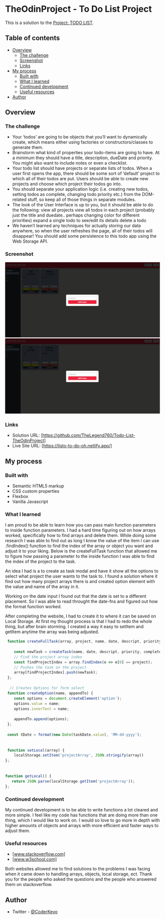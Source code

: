 # TheOdinProject - To Do List Project

This is a solution to the [Project: TODO LIST](https://www.theodinproject.com/lessons/node-path-javascript-todo-list). 

## Table of contents

- [Overview](#overview)
  - [The challenge](#the-challenge)
  - [Screenshot](#screenshot)
  - [Links](#links)
- [My process](#my-process)
  - [Built with](#built-with)
  - [What I learned](#what-i-learned)
  - [Continued development](#continued-development)
  - [Useful resources](#useful-resources)
- [Author](#author)



## Overview

### The challenge

- Your ‘todos’ are going to be objects that you’ll want to dynamically create, which means either using factories or constructors/classes to generate them.
- Brainstorm what kind of properties your todo-items are going to have. At a minimum they should have a title, description, dueDate and priority. You might also want to include notes or even a checklist.
- Your todo list should have projects or separate lists of todos. When a user first opens the app, there should be some sort of ‘default’ project to which all of their todos are put. Users should be able to create new projects and choose which project their todos go into.
- You should separate your application logic (i.e. creating new todos, setting todos as complete, changing todo priority etc.) from the DOM-related stuff, so keep all of those things in separate modules.
- The look of the User Interface is up to you, but it should be able to do the following:
view all projects
view all todos in each project (probably just the title and duedate.. perhaps changing color for different priorities)
expand a single todo to see/edit its details
delete a todo
- We haven’t learned any techniques for actually storing our data anywhere, so when the user refreshes the page, all of their todos will disappear! You should add some persistence to this todo app using the Web Storage API.


### Screenshot

![](./img/site.JPG)
![](./img/site.JPG)



### Links

- Solution URL: [https://github.com/TheLegend760/Todo-List-TheOdinProject]
- Live Site URL: [https://listo-to-do-oh.netlify.app/]

## My process

### Built with

- Semantic HTML5 markup
- CSS custom properties
- Flexbox
- Vanilla Javascript


### What I learned

I am proud to be able to learn how you can pass main function parameters to inside function parameters. I had a hard time figuring out on how arrays worked, specifically 
how to find arrays and delete them. While doing some research I was able to find out as long I know the value of the item I can use .findIndex() function to find the index
of the array or object you want and adjust it to your liking. Below is the createFullTask function that allowed me to figure how passing a parameter to the inside function I was
able to find the index of the project to the task.

An idea I had is a to create as task modal and have it show all the options to select what project the user wants to the task to. I found a solution where
it find out how many project arrays there is and created option element with the value and name of the array in it.

Working on the date input I found out that the date is set to a different placement. So I was able to read throught the date-fns and figured out how the format function worked.

After completing the website, I had to create it to where it can be saved on Local Storage. At first my thought process is that I had to redo the whole thing,
but after brain storming. I created a way it easy to setItem and getItem anytime the array was being adjusted.


```js
 function createFullTask(array, project, name, date, descript, priority, complete) {

    const newTask = createTask(name, date, descript, priority, complete);
    // Find the project array index
    const findProjectIndex = array.findIndex(e => e[0] == project);
    // Pushes the task on the project
    array[findProjectIndex].push(newTask);
 };

  // Creates Options for form select
 function createOption(name, appendTo) {
    const options = document.createElement('option');
    options.value = name;
    options.innerText = name;

    appendTo.append(options);
 };

 const tDate = format(new Date(taskDate.value), 'MM-dd-yyyy');


 function setLocal(array) {
    localStorage.setItem('projectArray', JSON.stringify(array))
};


function getLocal() {
   return JSON.parse(localStorage.getItem('projectArray'));
};
```



### Continued development

My continued development is to be able to write functions a lot cleared and more simple. I feel like my code has functions that are doing more than one thing, which I would like to work on.
I would so love to go more in depth with higher amounts of objects and arrays with more efficient and faster ways to adjust them.


### Useful resources

- [www.stackoverflow.com]
- [www.w3school.com]

Both websites allowed me to find solutions to the problems I was facing when it came down to handling arrays, objects, local storage, ect. Thank you for the people who asked the questions and the people
who answered them on stackoverflow.


## Author

- Twitter - [@CoderKevo](https://www.twitter.com/CoderKevo)




